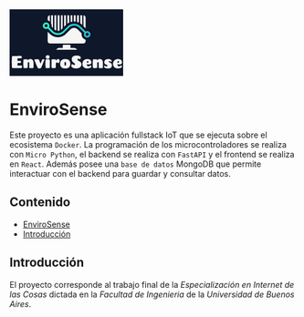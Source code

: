 <img src="frontend/public/appLogo.png" alt="logo" title="EnviroSenseIoT"/>

EnviroSense
==================

Este proyecto es una aplicación fullstack IoT que se ejecuta sobre el ecosistema `Docker`. La programación de los microcontroladores se realiza con `Micro Python`, el backend se realiza con `FastAPI` y el frontend  se realiza en `React`. Además posee una `base de datos` MongoDB que permite interactuar con el backend para guardar y consultar datos.

Contenido
------------------

- [EnviroSense](#EnviroSense)
- [Introducción](#introducción)


## Introducción

El proyecto corresponde al trabajo final de la *Especialización en Internet de las Cosas* dictada en la *Facultad de Ingenieria* de la *Universidad de Buenos Aires*.